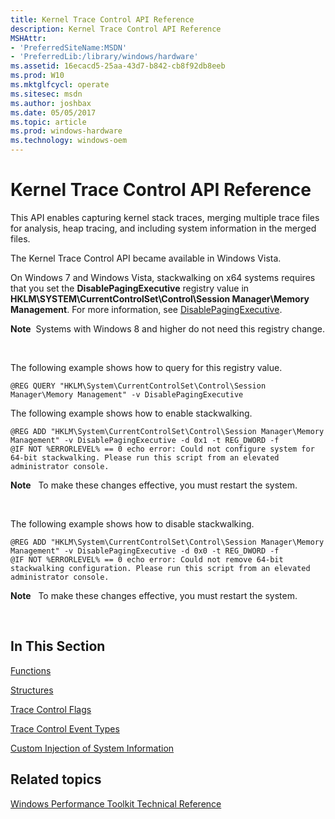 ```yaml
---
title: Kernel Trace Control API Reference
description: Kernel Trace Control API Reference
MSHAttr:
- 'PreferredSiteName:MSDN'
- 'PreferredLib:/library/windows/hardware'
ms.assetid: 16ecacd5-25aa-43d7-b842-cb8f92db8eeb
ms.prod: W10
ms.mktglfcycl: operate
ms.sitesec: msdn
ms.author: joshbax
ms.date: 05/05/2017
ms.topic: article
ms.prod: windows-hardware
ms.technology: windows-oem
---
```


# Kernel Trace Control API Reference


This API enables capturing kernel stack traces, merging multiple trace files for analysis, heap tracing, and including system information in the merged files.

The Kernel Trace Control API became available in Windows Vista.

On Windows 7 and Windows Vista, stackwalking on x64 systems requires that you set the **DisablePagingExecutive** registry value in **HKLM\\SYSTEM\\CurrentControlSet\\Control\\Session Manager\\Memory Management**. For more information, see [DisablePagingExecutive](http://go.microsoft.com/fwlink/p/?linkid=213095).

**Note**  Systems with Windows 8 and higher do not need this registry change.

 

The following example shows how to query for this registry value.

``` syntax
@REG QUERY "HKLM\System\CurrentControlSet\Control\Session Manager\Memory Management" -v DisablePagingExecutive
```

The following example shows how to enable stackwalking.

``` syntax
@REG ADD "HKLM\System\CurrentControlSet\Control\Session Manager\Memory Management" -v DisablePagingExecutive -d 0x1 -t REG_DWORD -f
@IF NOT %ERRORLEVEL% == 0 echo error: Could not configure system for 64-bit stackwalking. Please run this script from an elevated administrator console.
```

**Note**  
To make these changes effective, you must restart the system.

 

The following example shows how to disable stackwalking.

``` syntax
@REG ADD "HKLM\System\CurrentControlSet\Control\Session Manager\Memory Management" -v DisablePagingExecutive -d 0x0 -t REG_DWORD -f
@IF NOT %ERRORLEVEL% == 0 echo error: Could not remove 64-bit stackwalking configuration. Please run this script from an elevated administrator console.
```

**Note**  
To make these changes effective, you must restart the system.

 

## In This Section


[Functions](functions-wpa.md)

[Structures](structures-wpa.md)

[Trace Control Flags](trace-control-flags.md)

[Trace Control Event Types](trace-control-event-types.md)

[Custom Injection of System Information](custom-injection-of-system-information.md)

## Related topics


[Windows Performance Toolkit Technical Reference](windows-performance-toolkit-technical-reference.md)

 

 







